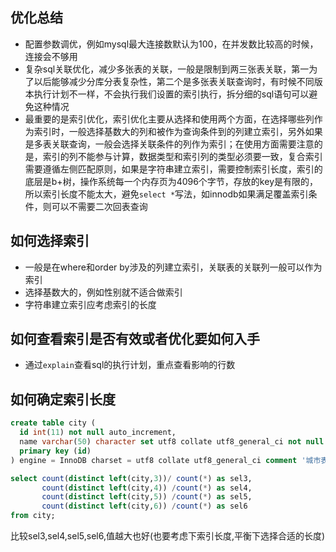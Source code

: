 ## 优化总结
- 配置参数调优，例如mysql最大连接数默认为100，在并发数比较高的时候，连接会不够用
- 复杂sql关联优化，减少多张表的关联，一般是限制到两三张表关联，第一为了以后能够减少分库分表复杂性，第二个是多张表关联查询时，有时候不同版本执行计划不一样，不会执行我们设置的索引执行，拆分细的sql语句可以避免这种情况
- 最重要的是索引优化，索引优化主要从选择和使用两个方面，在选择哪些列作为索引时，一般选择基数大的列和被作为查询条件到的列建立索引，另外如果是多表关联查询，一般会选择关联条件的列作为索引；在使用方面需要注意的是，索引的列不能参与计算，数据类型和索引列的类型必须要一致，复合索引需要遵循左侧匹配原则，如果是字符串建立索引，需要控制索引长度，索引的底层是b+树，操作系统每一个内存页为4096个字节，存放的key是有限的，所以索引长度不能太大，避免`select *`写法，如innodb如果满足覆盖索引条件，则可以不需要二次回表查询

## 如何选择索引
- 一般是在where和order by涉及的列建立索引，关联表的关联列一般可以作为索引
- 选择基数大的，例如性别就不适合做索引
- 字符串建立索引应考虑索引的长度

## 如何查看索引是否有效或者优化要如何入手
- 通过`explain`查看sql的执行计划，重点查看影响的行数


## 如何确定索引长度
```sql
create table city (
  id int(11) not null auto_increment,
  name varchar(50) character set utf8 collate utf8_general_ci not null comment '城市名',
  primary key (id)
) engine = InnoDB charset = utf8 collate utf8_general_ci comment '城市表';

select count(distinct left(city,3))/ count(*) as sel3,
	   count(distinct left(city,4)) /count(*) as sel4,
	   count(distinct left(city,5)) /count(*) as sel5,
	   count(distinct left(city,6)) /count(*) as sel6
from city;
```
比较sel3,sel4,sel5,sel6,值越大也好(也要考虑下索引长度,平衡下选择合适的长度)



